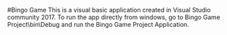#Bingo Game
This is a visual basic application created in Visual Studio community 2017.
To run the app directly from windows, go to Bingo Game Project\bin\Debug and run the Bingo Game Project Application. 
	